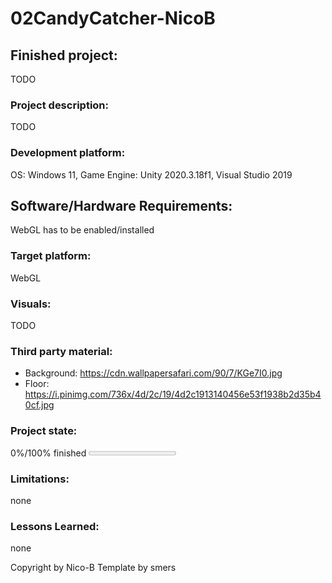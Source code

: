 # 02CandyCatcher-NicoB

## Finished project:
TODO

### Project description: 
TODO

### Development platform: 
OS: Windows 11, Game Engine: Unity 2020.3.18f1, Visual Studio 2019

## Software/Hardware Requirements: 
WebGL has to be enabled/installed

### Target platform: 
WebGL

### Visuals: 
TODO

### Third party material: 
- Background: https://cdn.wallpapersafari.com/90/7/KGe7I0.jpg
- Floor: https://i.pinimg.com/736x/4d/2c/19/4d2c1913140456e53f1938b2d35b40cf.jpg


### Project state: 
0%/100% finished
<progress max="100" value="0"></progress>

### Limitations: 
none

### Lessons Learned: 
none

Copyright by Nico-B
Template by smers